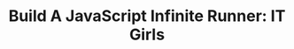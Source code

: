 ---
what: website
external: https://la-wit.github.io/build-an-infinite-runner
title: "Build A JavaScript Infinite Runner: IT Girls"
authors: ["Keisha S Perkins"]
ignore: true
---